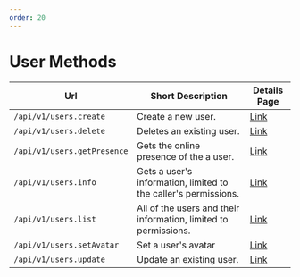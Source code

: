 ```yaml
---
order: 20
---
```


# User Methods
| Url | Short Description | Details Page |
| --- | --- | --- |
| `/api/v1/users.create` | Create a new user. | [Link](create.md) |
| `/api/v1/users.delete` | Deletes an existing user. | [Link](delete.md) |
| `/api/v1/users.getPresence` | Gets the online presence of the a user. | [Link](getPresence.md) |
| `/api/v1/users.info` | Gets a user's information, limited to the caller's permissions. | [Link](info.md) |
| `/api/v1/users.list` | All of the users and their information, limited to permissions. | [Link](list.md) |
| `/api/v1/users.setAvatar` | Set a user's avatar | [Link](setAvatar.md) |
| `/api/v1/users.update` | Update an existing user. | [Link](update.md) |
